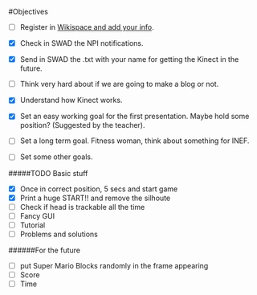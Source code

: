 #Objectives

- [ ] Register in [Wikispace and add your info](http://nuevos-paradigmas-de-interaccion.wikispaces.com/).
- [x] Check in SWAD the NPI notifications.
- [x] Send in SWAD the .txt with your name for getting the Kinect in the future. 
- [ ] Think very hard about if we are going to make a blog or not.
- [x] Understand how Kinect works.
- [x] Set an easy working goal for the first presentation. Maybe hold some position? (Suggested by the teacher).
- [ ] Set a long term goal. Fitness woman, think about something for INEF.
- [ ] Set some other goals.


#####TODO Basic stuff

- [x] Once in correct position, 5 secs and start game
- [x] Print a huge START!! and remove the silhoute
- [ ] Check if head is trackable all the time
- [ ] Fancy GUI
- [ ] Tutorial
- [ ] Problems and solutions

######For the future 
- [ ] put Super Mario Blocks randomly in the frame appearing
- [ ] Score
- [ ] Time

